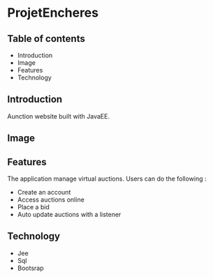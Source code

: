 <h1>ProjetEncheres</h1>
    <h2>Table of contents</h2>
    <ul>
        <li>Introduction</li>
        <li>Image</li>
        <li>Features</li>
        <li>Technology</li>
    </ul>

<h2>Introduction</h2>

 Aunction website built with JavaEE.
 
<h2>Image</h2>



<h2>Features</h2>
The application manage virtual auctions.
Users can do the following :
<ul>
    <li>Create an account</li>
    <li>Access auctions online</li>
    <li>Place a bid</li>
    <li>Auto update auctions with a listener</li>
</ul>
<h2>Technology</h2>
<ul>
    <li>Jee</li>
    <li>Sql</li>
    <li>Bootsrap</li>
</ul>
